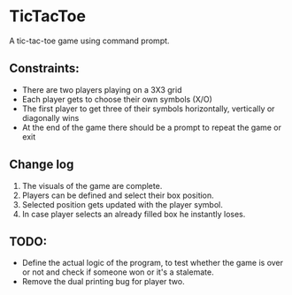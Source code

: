 # TicTacToe

A tic-tac-toe game using command prompt.

## Constraints:
* There are two players playing on a 3X3 grid
* Each player gets to choose their own symbols (X/O)
* The first player to get three of their symbols horizontally, vertically or diagonally wins
* At the end of the game there should be a prompt to repeat the game or exit

## Change log
1. The visuals of the game are complete.
2. Players can be defined and select their box position.
3. Selected position gets updated with the player symbol.
4. In case player selects an already filled box he instantly loses.

## TODO:
* Define the actual logic of the program, to test whether the game is over or not and check if someone won or it's a stalemate.
* Remove the dual printing bug for player two.